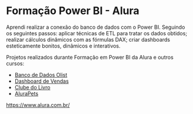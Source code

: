 # Formação Power BI - Alura

Aprendi realizar a conexão do banco de dados com o Power BI. 
Seguindo os seguintes passos: aplicar técnicas de ETL para tratar os dados obtidos; realizar cálculos dinâmicos com as fórmulas DAX; criar dashboards esteticamente bonitos, dinâmicos e interativos.


Projetos realizados durante Formação em Power BI da Alura e outros cursos:

* [Banco de Dados Olist](https://app.powerbi.com/view?r=eyJrIjoiOTEzMDRlYzQtYWQwOS00NTU4LThmZWQtOGVkMTJlNTlhNDdlIiwidCI6IjkxZDJkNjM0LTNjZDctNGY3Mi04ZWZkLTljZWEyN2EzNmRhYSJ9&pageName=ReportSection)
* [Dashboard de Vendas](https://app.powerbi.com/view?r=eyJrIjoiMWRmZTcyMjYtMDU3OS00NDdmLTgyOTEtNDg4YzA2ZWM2MzkyIiwidCI6IjkxZDJkNjM0LTNjZDctNGY3Mi04ZWZkLTljZWEyN2EzNmRhYSJ9)
* [Clube do Livro](https://app.powerbi.com/view?r=eyJrIjoiZDllODRiOWUtZWM0NC00MTYxLWIwMTctMTllZjFjMGIzYWQ4IiwidCI6IjkxZDJkNjM0LTNjZDctNGY3Mi04ZWZkLTljZWEyN2EzNmRhYSJ9&pageName=ReportSection15a698a56bd96d289c7d)
* [AluraPets](https://app.powerbi.com/view?r=eyJrIjoiZGQyZmQ0MzUtZGU3Yi00N2YzLThkNDItMTlhNGM5NmI0YzI4IiwidCI6IjkxZDJkNjM0LTNjZDctNGY3Mi04ZWZkLTljZWEyN2EzNmRhYSJ9&pageName=ReportSection)


https://www.alura.com.br/
